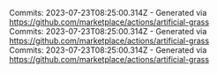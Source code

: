 Commits: 2023-07-23T08:25:00.314Z - Generated via https://github.com/marketplace/actions/artificial-grass
<br>
Commits: 2023-07-23T08:25:00.314Z - Generated via https://github.com/marketplace/actions/artificial-grass
<br>
Commits: 2023-07-23T08:25:00.314Z - Generated via https://github.com/marketplace/actions/artificial-grass
<br>
